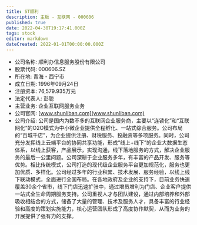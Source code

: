 ```yaml
---
title: ST顺利
description: 主板 - 互联网 - 000606
published: true
date: 2022-04-30T19:17:41.000Z
tags: stock
editor: markdown
dateCreated: 2022-01-01T00:00:00.000Z
---
```


- 公司名称: 顺利办信息服务股份有限公司
- 股票代码: 000606.SZ
- 所在地: 青海 - 西宁市
- 成立日期: 1996年09月24日
- 注册资本: 76,579.935万元
- 法定代表人: 彭聪
- 主营业务: 企业互联网服务业务
- 公司官网: [www.shunliban.com](www.shunliban.com)
- 公司介绍: 公司是国内为数不多的互联网企业服务商，主要以“连锁化”和“互联网化”的O2O模式为中小微企业提供全程孵化、一站式综合服务。公司布局的“百城千店”，为企业提供注册、财税服务、投融资等多项服务。同时，公司充分发挥线上云端平台的协同共享功能，形成“线上+线下”的企业大数据生态体系，以线上获客，产品展示，实现沟通，线下落地服务的方式，解决企业服务的最后一公里问题。公司深耕于企业服务多年，有丰富的产品开发、服务等优势。相比传统模式，公司打造的现代级企业服务平台更加规范化，服务也更加优质、多样化。公司经过多年的行业积累、技术发展、服务经验，以线上线下联动模式，全面进行全国布局。在各地政府及企业的支持下，目前业务快速覆盖30余个省市，线下门店迅速扩张中，通过增员增利为门店、企业客户提供一站式全生命周期服务支持。公司重视人才与团队建设，通过内部培养和外部吸收相结合的方式，储备了大量的管理、技术及服务人才，具备丰富的行业经验和高度的策划实施能力，核心运营团队形成了高度协作默契，从而为业务的开展提供了强有力的支撑。


